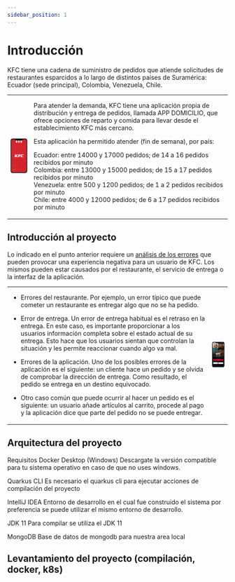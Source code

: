 ```yaml
---
sidebar_position: 1
---
```


# Introducción

KFC tiene una cadena de suministro de pedidos que atiende solicitudes de restaurantes esparcidos a lo largo de distintos países de Suramérica: Ecuador (sede principal), Colombia, Venezuela, Chile.

<table>
<tr>
<td>

![App de pedidos KFC](/img/kfc-scr11.png) 

</td>
<td>

Para atender la demanda, KFC tiene una aplicación propia de distribución y entrega de pedidos, llamada APP DOMICILIO, que ofrece opciones de reparto y comida para llevar desde el establecimiento KFC más cercano.

Esta aplicación ha permitido atender (fin de semana), por país:

Ecuador: entre 14000 y 17000 pedidos; de 14 a 16 pedidos recibidos por minuto  
Colombia: entre 13000 y 15000 pedidos; de 15 a 17 pedidos recibidos por minuto  
Venezuela: entre 500 y 1200 pedidos; de 1 a 2 pedidos recibidos por minuto  
Chile: entre 4000 y 12000 pedidos; de 6 a 17 pedidos recibidos por minuto  


</td>
</tr>
</table>



## Introducción al proyecto 

Lo indicado en el punto anterior requiere un [análisis de los errores](https://surf.dev/cases/kfc/) que pueden provocar una experiencia negativa para un usuario de KFC. Los mismos pueden estar causados por el restaurante, el servicio de entrega o la interfaz de la aplicación.

<table>
<tr>
<td>

- Errores del restaurante. Por ejemplo, un error típico que puede cometer un restaurante es entregar algo que no se ha pedido. 

- Error de entrega. Un error de entrega habitual es el retraso en la entrega. En este caso, es importante proporcionar a los usuarios información completa sobre el estado actual de su entrega. Esto hace que los usuarios sientan que controlan la situación y les permite reaccionar cuando algo va mal. 

- Errores de la aplicación. Uno de los posibles errores de la aplicación es el siguiente: un cliente hace un pedido y se olvida de comprobar la dirección de entrega. Como resultado, el pedido se entrega en un destino equivocado. 

- Otro caso común que puede ocurrir al hacer un pedido es el siguiente: un usuario añade artículos al carrito, procede al pago y la aplicación dice que parte del pedido no se puede entregar. 

</td>
<td>

![Menú de pedidos KFC](/img/kfc-scr21.png)

</td>
</tr>
</table>



## Arquitectura del proyecto 


Requisitos
Docker Desktop (Windows)
Descargate la versión compatible para tu sistema operativo en caso de que no uses windows.

Quarkus CLI
Es necesario el quarkus cli para ejecutar acciones de compilación del proyecto

IntelliJ IDEA
Entorno de desarrollo en el cual fue construido el sistema por preferencia se puede utilizar el mismo entorno de desarrollo.

JDK 11
Para compilar se utiliza el JDK 11

MongoDB
Base de datos de mongodb para nuestra area local

## Levantamiento del proyecto (compilación, docker, k8s)
